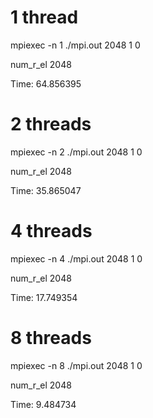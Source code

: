# 1 thread
mpiexec -n 1 ./mpi.out 2048 1 0

num_r_el 2048 

Time: 64.856395
# 2 threads
mpiexec -n 2 ./mpi.out 2048 1 0

num_r_el 2048 

Time: 35.865047
# 4 threads
mpiexec -n 4 ./mpi.out 2048 1 0

num_r_el 2048 

Time: 17.749354
# 8 threads

mpiexec -n 8 ./mpi.out 2048 1 0

num_r_el 2048 

Time: 9.484734

